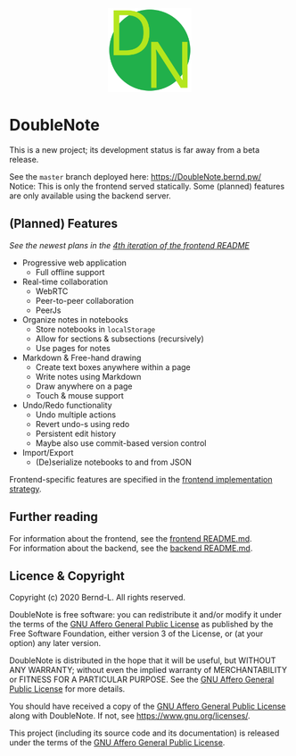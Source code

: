 <div align="center">
  <img src="frontend/design/dn-logo/dn-logo.svg" width="150px">
</div>

# DoubleNote

This is a new project; its development status is far away from a beta release.

See the `master` branch deployed here: <https://DoubleNote.bernd.pw/>  
Notice: This is only the frontend served statically. Some (planned) features are only available using the backend server.

## (Planned) Features

_See the newest plans in the [4th iteration of the frontend README](/frontend/README.md#4th-iteration)_

- Progressive web application
  - Full offline support
- Real-time collaboration
  - WebRTC
  - Peer-to-peer collaboration
  - PeerJs
- Organize notes in notebooks
  - Store notebooks in `localStorage`
  - Allow for sections & subsections (recursively)
  - Use pages for notes
- Markdown & Free-hand drawing
  - Create text boxes anywhere within a page
  - Write notes using Markdown
  - Draw anywhere on a page
  - Touch & mouse support
- Undo/Redo functionality
  - Undo multiple actions
  - Revert undo-s using redo
  - Persistent edit history
  - Maybe also use commit-based version control
- Import/Export
  - (De)serialize notebooks to and from JSON

Frontend-specific features are specified in the [frontend implementation strategy](/frontend/README.md#implementation-strategy).

## Further reading

For information about the frontend, see the [frontend README.md](/frontend/README.md).  
For information about the backend, see the [backend README.md](/backend/README.md).

## Licence & Copyright

Copyright (c) 2020 Bernd-L. All rights reserved.

DoubleNote is free software: you can redistribute it and/or modify it under the terms of the [GNU Affero General Public License](/LICENSE.md) as published by the Free Software Foundation, either version 3 of the License, or (at your option) any later version.

DoubleNote is distributed in the hope that it will be useful, but WITHOUT ANY WARRANTY; without even the implied warranty of MERCHANTABILITY or FITNESS FOR A PARTICULAR PURPOSE. See the [GNU Affero General Public License](/LICENSE.md) for more details.

You should have received a copy of the [GNU Affero General Public License](/LICENSE.md) along with DoubleNote. If not, see <https://www.gnu.org/licenses/>.

This project (including its source code and its documentation) is released under the terms of the [GNU Affero General Public License](/LICENSE.md).
